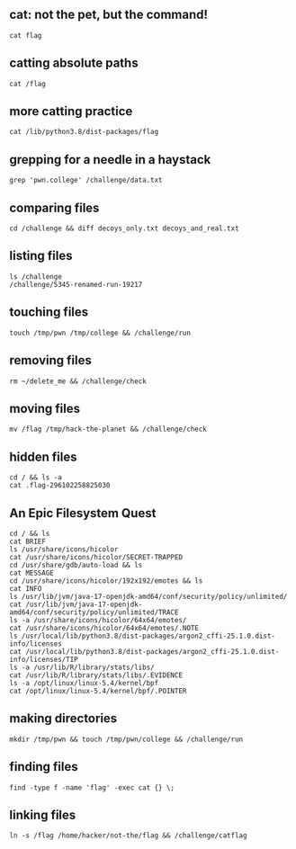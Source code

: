 ## cat: not the pet, but the command!
```
cat flag
```
## catting absolute paths
```
cat /flag
```
## more catting practice
```
cat /lib/python3.8/dist-packages/flag
```
## grepping for a needle in a haystack
```
grep 'pwn.college' /challenge/data.txt
```
## comparing files
```
cd /challenge && diff decoys_only.txt decoys_and_real.txt
```
## listing files
```
ls /challenge
/challenge/5345-renamed-run-19217
```
## touching files
```
touch /tmp/pwn /tmp/college && /challenge/run
```
## removing files
```
rm ~/delete_me && /challenge/check
```
## moving files
```
mv /flag /tmp/hack-the-planet && /challenge/check
```
## hidden files
```
cd / && ls -a
cat .flag-296102258825030
```
## An Epic Filesystem Quest
```
cd / && ls
cat BRIEF
ls /usr/share/icons/hicolor
cat /usr/share/icons/hicolor/SECRET-TRAPPED
cd /usr/share/gdb/auto-load && ls
cat MESSAGE
cd /usr/share/icons/hicolor/192x192/emotes && ls
cat INFO
ls /usr/lib/jvm/java-17-openjdk-amd64/conf/security/policy/unlimited/
cat /usr/lib/jvm/java-17-openjdk-amd64/conf/security/policy/unlimited/TRACE
ls -a /usr/share/icons/hicolor/64x64/emotes/
cat /usr/share/icons/hicolor/64x64/emotes/.NOTE
ls /usr/local/lib/python3.8/dist-packages/argon2_cffi-25.1.0.dist-info/licenses
cat /usr/local/lib/python3.8/dist-packages/argon2_cffi-25.1.0.dist-info/licenses/TIP
ls -a /usr/lib/R/library/stats/libs/
cat /usr/lib/R/library/stats/libs/.EVIDENCE
ls -a /opt/linux/linux-5.4/kernel/bpf
cat /opt/linux/linux-5.4/kernel/bpf/.POINTER
```
## making directories
```
mkdir /tmp/pwn && touch /tmp/pwn/college && /challenge/run
```
## finding files
```
find -type f -name 'flag' -exec cat {} \;
```
## linking files
```
ln -s /flag /home/hacker/not-the/flag && /challenge/catflag
```